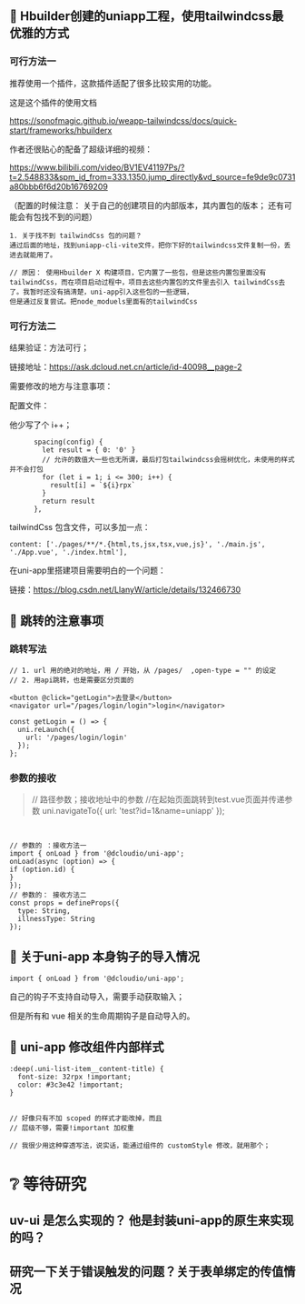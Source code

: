 ##  🌴 Hbuilder创建的uniapp工程，使用tailwindcss最优雅的方式

### 可行方法一

推荐使用一个插件，这款插件适配了很多比较实用的功能。

这是这个插件的使用文档

https://sonofmagic.github.io/weapp-tailwindcss/docs/quick-start/frameworks/hbuilderx

作者还很贴心的配备了超级详细的视频：

https://www.bilibili.com/video/BV1EV41197Ps/?t=2.548833&spm_id_from=333.1350.jump_directly&vd_source=fe9de9c0731a80bbb6f6d20b16769209

（配置的时候注意： 关于自己的创建项目的内部版本，其内置包的版本； 还有可能会有包找不到的问题）

```
1. 关于找不到 tailwindCss 包的问题？
通过后面的地址，找到uniapp-cli-vite文件，把你下好的tailwindcss文件复制一份，丢进去就能用了。

// 原因： 使用Hbuilder X 构建项目，它内置了一些包，但是这些内置包里面没有 tailwindCss，而在项目启动过程中，项目去这些内置包的文件里去引入 tailwindCss去了。我暂时还没有搞清楚，uni-app引入这些包的一些逻辑，
但是通过反复尝试。把node_moduels里面有的tailwindCss
```



### 可行方法二

结果验证：方法可行；

链接地址：https://ask.dcloud.net.cn/article/id-40098__page-2

需要修改的地方与注意事项：

配置文件：

他少写了个 i++；

```
      spacing(config) {
        let result = { 0: '0' }
        // 允许的数值大一些也无所谓，最后打包tailwindcss会摇树优化，未使用的样式并不会打包  
        for (let i = 1; i <= 300; i++) {
          result[i] = `${i}rpx`
        }
        return result
      },
```

tailwindCss 包含文件，可以多加一点：

```
content: ['./pages/**/*.{html,ts,jsx,tsx,vue,js}', './main.js', './App.vue', './index.html'],
```



在uni-app里搭建项目需要明白的一个问题：

链接：https://blog.csdn.net/LlanyW/article/details/132466730



##  🌴 跳转的注意事项

### 跳转写法

    // 1. url 用的绝对的地址，用 / 开始，从 /pages/  ,open-type = "" 的设定 
    // 2. 用api跳转，也是需要区分页面的
    
    <button @click="getLogin">去登录</button>
    <navigator url="/pages/login/login">login</navigator>
    
    const getLogin = () => {
      uni.reLaunch({
        url: '/pages/login/login'
      });
    };

### 参数的接收

> // 路径参数；接收地址中的参数
> //在起始页面跳转到test.vue页面并传递参数
> uni.navigateTo({
>   url: 'test?id=1&name=uniapp'
> });

```


// 参数的 ：接收方法一
import { onLoad } from '@dcloudio/uni-app';
onLoad(async (option) => {
if (option.id) {
}
});
// 参数的： 接收方法二
const props = defineProps({
  type: String,
  illnessType: String
});
```



##  🌴 关于uni-app 本身钩子的导入情况

```
import { onLoad } from '@dcloudio/uni-app';
```

自己的钩子不支持自动导入，需要手动获取输入；

但是所有和 vue 相关的生命周期钩子是自动导入的。



##  🌴 uni-app 修改组件内部样式

```
:deep(.uni-list-item__content-title) {
  font-size: 32rpx !important;
  color: #3c3e42 !important;
}


// 好像只有不加 scoped 的样式才能改掉，而且
// 层级不够，需要!important 加权重

// 我很少用这种穿透写法，说实话，能通过组件的 customStyle 修改，就用那个；
```





#  ❔ 等待研究

## uv-ui 是怎么实现的？ 他是封装uni-app的原生来实现的吗？





## 研究一下关于错误触发的问题？关于表单绑定的传值情况